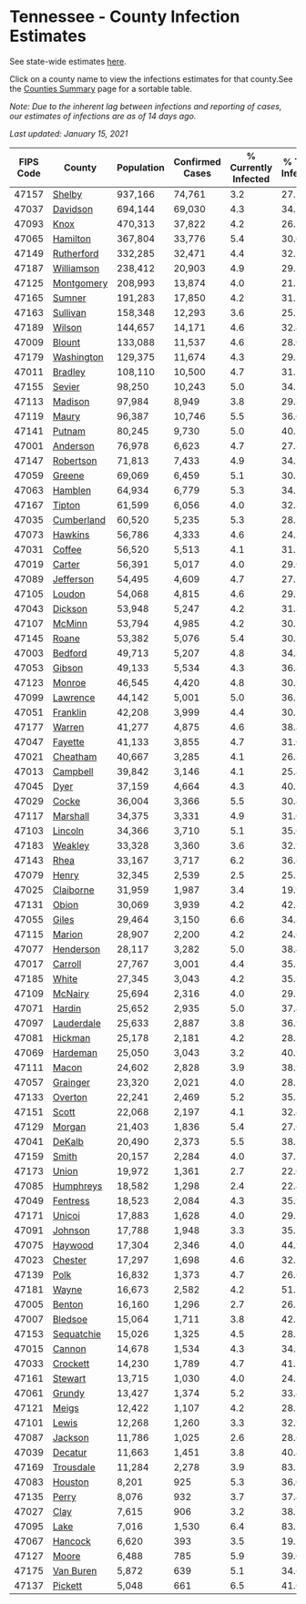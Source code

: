 # Tennessee - County Infection Estimates

See state-wide estimates [here](/infections/us-tn).

Click on a county name to view the infections estimates for that county.See the [Counties Summary](/infections/summary-counties) page for a sortable table.

*Note: Due to the inherent lag between infections and reporting of cases, our estimates of infections are as of 14 days ago.*

*Last updated: January 15, 2021*

|   FIPS Code |                   County |   Population |   Confirmed Cases |   % Currently Infected |   % Total Infected |
|-------------|--------------------------|--------------|-------------------|------------------------|--------------------|
|       47157 |         [Shelby](shelby) |      937,166 |            74,761 |                    3.2 |               27.2 |
|       47037 |     [Davidson](davidson) |      694,144 |            69,030 |                    4.3 |               34.2 |
|       47093 |             [Knox](knox) |      470,313 |            37,822 |                    4.2 |               26.1 |
|       47065 |     [Hamilton](hamilton) |      367,804 |            33,776 |                    5.4 |               30.0 |
|       47149 | [Rutherford](rutherford) |      332,285 |            32,471 |                    4.4 |               32.3 |
|       47187 | [Williamson](williamson) |      238,412 |            20,903 |                    4.9 |               29.2 |
|       47125 | [Montgomery](montgomery) |      208,993 |            13,874 |                    4.0 |               21.5 |
|       47165 |         [Sumner](sumner) |      191,283 |            17,850 |                    4.2 |               31.5 |
|       47163 |     [Sullivan](sullivan) |      158,348 |            12,293 |                    3.6 |               25.1 |
|       47189 |         [Wilson](wilson) |      144,657 |            14,171 |                    4.6 |               32.4 |
|       47009 |         [Blount](blount) |      133,088 |            11,537 |                    4.6 |               28.0 |
|       47179 | [Washington](washington) |      129,375 |            11,674 |                    4.3 |               29.3 |
|       47011 |       [Bradley](bradley) |      108,110 |            10,500 |                    4.7 |               31.7 |
|       47155 |         [Sevier](sevier) |       98,250 |            10,243 |                    5.0 |               34.1 |
|       47113 |       [Madison](madison) |       97,984 |             8,949 |                    3.8 |               29.8 |
|       47119 |           [Maury](maury) |       96,387 |            10,746 |                    5.5 |               36.0 |
|       47141 |         [Putnam](putnam) |       80,245 |             9,730 |                    5.0 |               40.1 |
|       47001 |     [Anderson](anderson) |       76,978 |             6,623 |                    4.7 |               27.8 |
|       47147 |   [Robertson](robertson) |       71,813 |             7,433 |                    4.9 |               34.7 |
|       47059 |         [Greene](greene) |       69,069 |             6,459 |                    5.1 |               30.3 |
|       47063 |       [Hamblen](hamblen) |       64,934 |             6,779 |                    5.3 |               34.2 |
|       47167 |         [Tipton](tipton) |       61,599 |             6,056 |                    4.0 |               32.8 |
|       47035 | [Cumberland](cumberland) |       60,520 |             5,235 |                    5.3 |               28.3 |
|       47073 |       [Hawkins](hawkins) |       56,786 |             4,333 |                    4.6 |               24.8 |
|       47031 |         [Coffee](coffee) |       56,520 |             5,513 |                    4.1 |               31.5 |
|       47019 |         [Carter](carter) |       56,391 |             5,017 |                    4.0 |               29.0 |
|       47089 |   [Jefferson](jefferson) |       54,495 |             4,609 |                    4.7 |               27.2 |
|       47105 |         [Loudon](loudon) |       54,068 |             4,815 |                    4.6 |               29.2 |
|       47043 |       [Dickson](dickson) |       53,948 |             5,247 |                    4.2 |               31.8 |
|       47107 |         [McMinn](mcminn) |       53,794 |             4,985 |                    4.2 |               30.1 |
|       47145 |           [Roane](roane) |       53,382 |             5,076 |                    5.4 |               30.7 |
|       47003 |       [Bedford](bedford) |       49,713 |             5,207 |                    4.8 |               34.8 |
|       47053 |         [Gibson](gibson) |       49,133 |             5,534 |                    4.3 |               36.8 |
|       47123 |         [Monroe](monroe) |       46,545 |             4,420 |                    4.8 |               30.9 |
|       47099 |     [Lawrence](lawrence) |       44,142 |             5,001 |                    5.0 |               36.7 |
|       47051 |     [Franklin](franklin) |       42,208 |             3,999 |                    4.4 |               30.7 |
|       47177 |         [Warren](warren) |       41,277 |             4,875 |                    4.6 |               38.4 |
|       47047 |       [Fayette](fayette) |       41,133 |             3,855 |                    4.7 |               31.0 |
|       47021 |     [Cheatham](cheatham) |       40,667 |             3,285 |                    4.1 |               26.8 |
|       47013 |     [Campbell](campbell) |       39,842 |             3,146 |                    4.1 |               25.4 |
|       47045 |             [Dyer](dyer) |       37,159 |             4,664 |                    4.3 |               40.7 |
|       47029 |           [Cocke](cocke) |       36,004 |             3,366 |                    5.5 |               30.4 |
|       47117 |     [Marshall](marshall) |       34,375 |             3,331 |                    4.9 |               31.0 |
|       47103 |       [Lincoln](lincoln) |       34,366 |             3,710 |                    5.1 |               35.0 |
|       47183 |       [Weakley](weakley) |       33,328 |             3,360 |                    3.6 |               32.9 |
|       47143 |             [Rhea](rhea) |       33,167 |             3,717 |                    6.2 |               36.6 |
|       47079 |           [Henry](henry) |       32,345 |             2,539 |                    2.5 |               25.5 |
|       47025 |   [Claiborne](claiborne) |       31,959 |             1,987 |                    3.4 |               19.9 |
|       47131 |           [Obion](obion) |       30,069 |             3,939 |                    4.2 |               42.8 |
|       47055 |           [Giles](giles) |       29,464 |             3,150 |                    6.6 |               34.8 |
|       47115 |         [Marion](marion) |       28,907 |             2,200 |                    4.2 |               24.6 |
|       47077 |   [Henderson](henderson) |       28,117 |             3,282 |                    5.0 |               38.4 |
|       47017 |       [Carroll](carroll) |       27,767 |             3,001 |                    4.4 |               35.2 |
|       47185 |           [White](white) |       27,345 |             3,043 |                    4.2 |               35.9 |
|       47109 |       [McNairy](mcnairy) |       25,694 |             2,316 |                    4.0 |               29.2 |
|       47071 |         [Hardin](hardin) |       25,652 |             2,935 |                    5.0 |               37.4 |
|       47097 | [Lauderdale](lauderdale) |       25,633 |             2,887 |                    3.8 |               36.9 |
|       47081 |       [Hickman](hickman) |       25,178 |             2,181 |                    4.2 |               28.3 |
|       47069 |     [Hardeman](hardeman) |       25,050 |             3,043 |                    3.2 |               40.9 |
|       47111 |           [Macon](macon) |       24,602 |             2,828 |                    3.9 |               38.9 |
|       47057 |     [Grainger](grainger) |       23,320 |             2,021 |                    4.0 |               28.1 |
|       47133 |       [Overton](overton) |       22,241 |             2,469 |                    5.2 |               35.7 |
|       47151 |           [Scott](scott) |       22,068 |             2,197 |                    4.1 |               32.4 |
|       47129 |         [Morgan](morgan) |       21,403 |             1,836 |                    5.4 |               27.6 |
|       47041 |         [DeKalb](dekalb) |       20,490 |             2,373 |                    5.5 |               38.2 |
|       47159 |           [Smith](smith) |       20,157 |             2,284 |                    4.0 |               37.1 |
|       47173 |           [Union](union) |       19,972 |             1,361 |                    2.7 |               22.0 |
|       47085 |   [Humphreys](humphreys) |       18,582 |             1,298 |                    2.4 |               22.4 |
|       47049 |     [Fentress](fentress) |       18,523 |             2,084 |                    4.3 |               35.9 |
|       47171 |         [Unicoi](unicoi) |       17,883 |             1,628 |                    4.0 |               29.5 |
|       47091 |       [Johnson](johnson) |       17,788 |             1,948 |                    3.3 |               35.2 |
|       47075 |       [Haywood](haywood) |       17,304 |             2,346 |                    4.0 |               44.9 |
|       47023 |       [Chester](chester) |       17,297 |             1,698 |                    4.6 |               32.1 |
|       47139 |             [Polk](polk) |       16,832 |             1,373 |                    4.7 |               26.6 |
|       47181 |           [Wayne](wayne) |       16,673 |             2,582 |                    4.2 |               51.2 |
|       47005 |         [Benton](benton) |       16,160 |             1,296 |                    2.7 |               26.1 |
|       47007 |       [Bledsoe](bledsoe) |       15,064 |             1,711 |                    3.8 |               42.5 |
|       47153 | [Sequatchie](sequatchie) |       15,026 |             1,325 |                    4.5 |               28.7 |
|       47015 |         [Cannon](cannon) |       14,678 |             1,534 |                    4.3 |               34.1 |
|       47033 |     [Crockett](crockett) |       14,230 |             1,789 |                    4.7 |               41.2 |
|       47161 |       [Stewart](stewart) |       13,715 |             1,030 |                    4.0 |               24.1 |
|       47061 |         [Grundy](grundy) |       13,427 |             1,374 |                    5.2 |               33.4 |
|       47121 |           [Meigs](meigs) |       12,422 |             1,107 |                    4.2 |               28.7 |
|       47101 |           [Lewis](lewis) |       12,268 |             1,260 |                    3.3 |               32.9 |
|       47087 |       [Jackson](jackson) |       11,786 |             1,025 |                    2.6 |               28.6 |
|       47039 |       [Decatur](decatur) |       11,663 |             1,451 |                    3.8 |               40.4 |
|       47169 |   [Trousdale](trousdale) |       11,284 |             2,278 |                    3.9 |               83.2 |
|       47083 |       [Houston](houston) |        8,201 |               925 |                    5.3 |               36.0 |
|       47135 |           [Perry](perry) |        8,076 |               932 |                    3.7 |               37.4 |
|       47027 |             [Clay](clay) |        7,615 |               906 |                    3.2 |               38.2 |
|       47095 |             [Lake](lake) |        7,016 |             1,530 |                    6.4 |               83.2 |
|       47067 |       [Hancock](hancock) |        6,620 |               393 |                    3.5 |               19.5 |
|       47127 |           [Moore](moore) |        6,488 |               785 |                    5.9 |               39.0 |
|       47175 |   [Van Buren](van-buren) |        5,872 |               639 |                    5.1 |               34.6 |
|       47137 |       [Pickett](pickett) |        5,048 |               661 |                    6.5 |               41.0 |